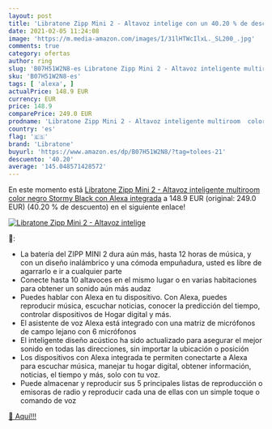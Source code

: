 ```yaml
---
layout: post
title: 'Libratone Zipp Mini 2 - Altavoz intelige con un 40.20 % de descuento'
date: 2021-02-05 11:24:08
image: 'https://m.media-amazon.com/images/I/31lHTWcIlxL._SL200_.jpg'
comments: true
category: ofertas
author: ring
slug: 'B07H51W2N8-es Libratone Zipp Mini 2 - Altavoz inteligente multiroom...'
sku: 'B07H51W2N8-es'
tags: [ 'alexa', ]
actualPrice: 148.9 EUR
currency: EUR
price: 148.9
comparePrice: 249.0 EUR
prodname: 'Libratone Zipp Mini 2 - Altavoz inteligente multiroom  color negro  Stormy Black   con Alexa integrada'
country: 'es'
flag: '🇪🇸'
brand: 'Libratone'
buyurl: 'https://www.amazon.es/dp/B07H51W2N8/?tag=tolees-21'
descuento: '40.20'
average: '145.048571428572'
---
```


En este momento está [Libratone Zipp Mini 2 - Altavoz inteligente multiroom  color negro  Stormy Black   con Alexa integrada](https://www.amazon.es/dp/B07H51W2N8/?tag=tolees-21) a 148.9 EUR (original: 249.0 EUR) (40.20 %  de descuento) en el siguiente enlace!

[![Libratone Zipp Mini 2 - Altavoz intelige](https://m.media-amazon.com/images/I/31lHTWcIlxL._SL200_.jpg)](https://www.amazon.es/dp/B07H51W2N8/?tag=tolees-21)

🔎:

- La batería del ZIPP MINI 2 dura aún más, hasta 12 horas de música, y con un diseño inalámbrico y una cómoda empuñadura, usted es libre de agarrarlo e ir a cualquier parte
- Conecte hasta 10 altavoces en el mismo lugar o en varias habitaciones para obtener un sonido aún más audaz
- Puedes hablar con Alexa en tu dispositivo. Con Alexa, puedes reproducir música, escuchar noticias, conocer la predicción del tiempo, controlar dispositivos de Hogar digital y más.
- El asistente de voz Alexa está integrado con una matriz de micrófonos de campo lejano con 6 micrófonos
- El inteligente diseño acústico ha sido actualizado para asegurar el mejor sonido en todas las direcciones, sin importar la ubicación o posición
- Los dispositivos con Alexa integrada te permiten conectarte a Alexa para escuchar música, manejar tu hogar digital, obtener información, noticias, el tiempo y más, solo con tu voz.
- Puede almacenar y reproducir sus 5 principales listas de reproducción o emisoras de radio y reproducir cada una de ellas con un simple toque o comando de voz

[🛒 Aquí!!!](https://www.amazon.es/dp/B07H51W2N8/?tag=tolees-21)
